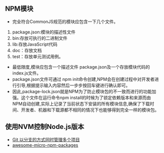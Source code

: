 ## NPM模块
* 完全符合CommonJS规范的模块应包含一下几个文件。
1. package.json:模块的描述性文件
2. bin:存放可执行的二进制文件
3. lib:存放JavaScript代码
4. doc：存放文档
5. test：存放单元测试用例。
   
* 最低限度,模块应包含一个描述文件 package.json及一个存放模块代码的index.js文件。
* package.json文件可通过 npm init命令创建,NPM会在创建过程中对开发者进行引导,根据提示输入内容然后一步步按回车键进行确认即可。 
* 因此,package-lock.json就是NPM为了防止模块包的不一致而进行的功能加强。这个文件在运行命令npm install的时候为了锁定依赖版本和来源而由NPM自动创建,实际上记录了当前状态下安装的所有模块信息,确保了下载时间、开发者、机器和下载源都不相同的情况下也能够得到完全一样的模块包。

## 使用NVM控制Node.js版本

* [Git 以分支的方式同时管理多个项目](https://www.cnblogs.com/huangtailang/p/4748075.html)
* [awesome-micro-npm-packages](https://github.com/parro-it/awesome-micro-npm-packages)

